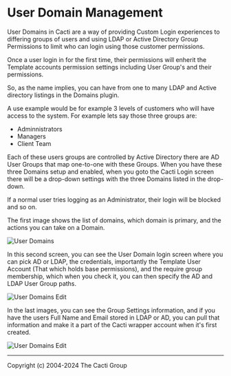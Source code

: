 # User Domain Management

User Domains in Cacti are a way of providing Custom Login
experiences to differing groups of users and using LDAP
or Active Directory Group Permissions to limit who
can login using those customer permissions.

Once a user login in for the first time, their permissions
will enherit the Template accounts permission settings
including User Group's and their permissions.

So, as the name implies, you can have from one to many
LDAP and Active directory listings in the Domains plugin.

A use example would be for example 3 levels of customers
who will have access to the system.  For example lets
say those three groups are:

- Adminnistrators
- Managers
- Client Team

Each of these users groups are controlled by Active Directory
there are AD User Groups that map one-to-one with these
Groups.  When you have these three Domains setup and enabled,
when you goto the Cacti Login screen there will be a drop-down
settings with the three Domains listed in the drop-down.

If a normal user tries logging as an Administrator, their
login will be blocked and so on.

The first image shows the list of domains, which domain is
primary, and the actions you can take on a Domain.

![User Domains](images/user-domains.png)

In this second screen, you can see the User Domain login screen
where you can pick AD or LDAP, the credentials, importantly the
Template User Account (That which holds base permissions),
and the require group membership, which when you check it,
you can then specify the AD and LDAP User Group paths.

![User Domains Edit](images/user-domains-edit1.png)

In the last images, you can see the Group Settings information, and
if you have the users Full Name and Email stored in LDAP or
AD, you can pull that information and make it a part of the
Cacti wrapper account when it's first created.

![User Domains Edit](images/user-domains-edit2.png)

---
Copyright (c) 2004-2024 The Cacti Group
